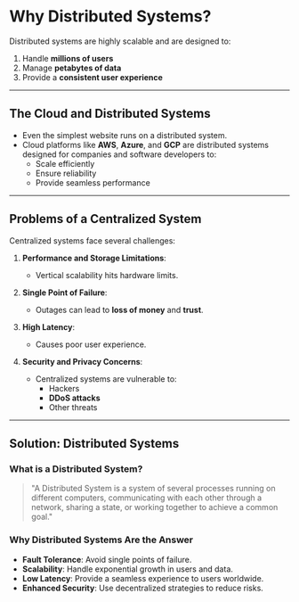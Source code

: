 # **Why Distributed Systems?**

Distributed systems are highly scalable and are designed to:
1. Handle **millions of users**  
2. Manage **petabytes of data**  
3. Provide a **consistent user experience**

---

## **The Cloud and Distributed Systems**
- Even the simplest website runs on a distributed system.  
- Cloud platforms like **AWS**, **Azure**, and **GCP** are distributed systems designed for companies and software developers to:
  - Scale efficiently  
  - Ensure reliability  
  - Provide seamless performance  

---

## **Problems of a Centralized System**

Centralized systems face several challenges:
1. **Performance and Storage Limitations**:  
   - Vertical scalability hits hardware limits.  

2. **Single Point of Failure**:  
   - Outages can lead to **loss of money** and **trust**.  

3. **High Latency**:  
   - Causes poor user experience.  

4. **Security and Privacy Concerns**:  
   - Centralized systems are vulnerable to:  
     - Hackers  
     - **DDoS attacks**  
     - Other threats  

---

## **Solution: Distributed Systems**

### **What is a Distributed System?**
> "A Distributed System is a system of several processes running on different computers, communicating with each other through a network, sharing a state, or working together to achieve a common goal."

### **Why Distributed Systems Are the Answer**
- **Fault Tolerance**: Avoid single points of failure.  
- **Scalability**: Handle exponential growth in users and data.  
- **Low Latency**: Provide a seamless experience to users worldwide.  
- **Enhanced Security**: Use decentralized strategies to reduce risks.  
